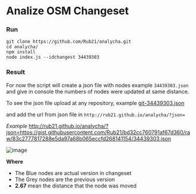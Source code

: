# Analize OSM Changeset

### Run

```
git clone https://github.com/Rub21/analycha.git
cd analycha/
npm install
node index.js --idchangest 34439303

```

### Result

For now the script will create a json file with nodes example `34439303.json` and give in console the numbers of nodes were updated at same distance.

To see the json file  upload at any repository, example [git-34439303.json](https://gist.githubusercontent.com/Rub21/bd32cc760791af67d360/raw/83c2777817288e5da97a68b065eccfd268141154/34439303.json)

and add the url from json file in `http://rub21.github.io/analycha/?json=`

*Example*
http://rub21.github.io/analycha/?json=https://gist.githubusercontent.com/Rub21/bd32cc760791af67d360/raw/83c2777817288e5da97a68b065eccfd268141154/34439303.json


![image](https://cloud.githubusercontent.com/assets/1152236/10315687/6758bd5e-6c21-11e5-8f7d-8067e49d9f33.png)

**Where**
- The Blue nodes are actual version in changeset
- The Grey nodes are the previous version
- **2.67** mean the distance that the node was moved


